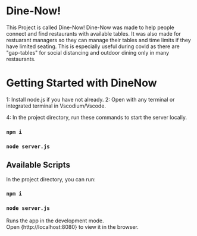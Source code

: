 # Dine-Now!

This Project is called Dine-Now! Dine-Now was made to help people connect and find restaurants with available tables. It was also made for restuarant managers so they can manage their tables and time limits if they have limited seating. This is especially useful during covid as there are "gap-tables" for social distancing and outdoor dining only in many restaurants.

# Getting Started with DineNow
1: Install node.js if you have not already.
2: Open with any terminal or integrated terminal in Vscodium/Vscode.

4: In the project directory, run these commands to start the server locally.
### `npm i`
### `node server.js`

## Available Scripts

In the project directory, you can run:

### `npm i`

### `node server.js`

Runs the app in the development mode.\
Open {http://localhost:8080} to view it in the browser.

